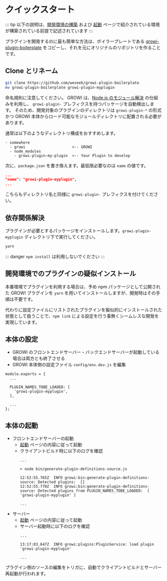 # クイックスタート

::: tip
以下の説明は、[開発環境の構築](/ja/dev/startup/dev-env.html) および [起動](/ja/dev/startup/launch.html) ページで紹介されている環境が構築されている前提で記述されています
:::

プラグインを開発するのに最も簡単な方法は、ボイラープレートである [growi-plugin-boilerplate](https://github.com/weseek/growi-plugin-boilerplate) をコピーし、それを元にオリジナルのリポジトリを作ることです。

Clone とリネーム
--------------

```bash
git clone https://github.com/weseek/growi-plugin-boilerplate
mv growi-plugin-boilerplate growi-plugin-myplugin
```

命名規則に注意してください。
GROWI は、[Node.js のモジュール解決](https://nodejs.org/dist/latest-v10.x/docs/api/modules.html#modules_loading_from_node_modules_folders) の仕組みを利用し、
`growi-plugin-` プレフィクスを持つパッケージを自動検出します。
そのため、開発対象のプラグインのディレクトリは `growi-plugin-*` の形式かつ GROWI 本体からロード可能なモジュールディレクトリに配置される必要があります。

通常は以下のようなディレクトリ構成をおすすめします。

```
- somewhere
  - growi                     <-- GROWI
  - node_modules
    - growi-plugin-my-plugin  <-- Your Plugin to develop
```

次に、`package.json` を書き換えます。最低限必要なのは `name` の値です。

```json
...
"name": "growi-plugin-myplugin",
...
```

こちらもディレクトリ名と同様に `growi-plugin-` プレフィクスを付けてください。

依存関係解決
-----------

プラグインが必要とするパッケージをインストールします。`growi-plugin-myplugin` ディレクトリ下で実行してください。

``` bash
yarn
```

::: danger
`npm install` は利用しないでください
:::


開発環境でのプラグインの疑似インストール
-----------------------------------

本番環境でプラグインを利用する場合は、予め npm パッケージとして公開された GROWI プラグインを `yarn` を用いてインストールしますが、開発時はその手順は不要です。

代わりに設定ファイルにリストされたプラグインを擬似的にインストールされた状態として扱うことで、`npm link` による設定を行う事無くシームレスな開発を実現しています。


本体の設定
---------

- GROWI のフロントエンドサーバー・バックエンドサーバーが起動している場合は両方とも終了させる
- GROWI 本体側の設定ファイル `config/env.dev.js` を編集

```
module.exports = {
  ...

  PLUGIN_NAMES_TOBE_LOADED: [
    'growi-plugin-myplugin',
  ],

  ...
};
```

本体の起動
---------

- フロントエンドサーバーの起動
    - [起動](/ja/dev/startup/launch.html) ページの内容に従って起動
    - クライアントビルド時に以下のログを確認
      ```
      ...

      > node bin/generate-plugin-definitions-source.js
      
      12:52:55.765Z  INFO growi:bin:generate-plugin-definitions-source: Detected plugins:  []
      12:52:55.770Z  INFO growi:bin:generate-plugin-definitions-source: Detected plugins from PLUGIN_NAMES_TOBE_LOADED:  [ 'growi-plugin-myplugin' ]

      ...
      ```
- サーバー
    - [起動](/ja/dev/startup/launch.html) ページの内容に従って起動
    - サーバー起動時に以下のログを確認
        ```
        ...

        13:17:03.647Z  INFO growi:plugins:PluginService: load plugin 'growi-plugin-myplugin'
        
        ...
        ```

プラグイン側のソースの編集をトリガに、自動でクライアントビルドとサーバー再起動が行われます。

